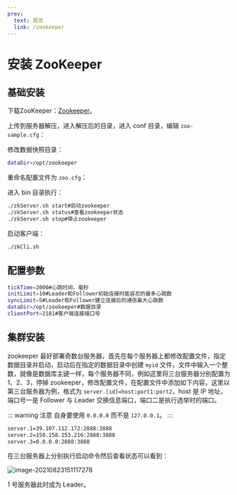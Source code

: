 ```yaml
---
prev:
  text: 首页
  link: /zookeeper
---
```


# 安装 ZooKeeper

## 基础安装

下载ZooKeeper：[Zookeeper](https://www.apache.org/dyn/closer.lua/zookeeper/zookeeper-3.6.3/apache-zookeeper-3.6.3-bin.tar.gz)。

上传到服务器解压，进入解压后的目录，进入 conf 目录，编辑 `zoo-sample.cfg`：

修改数据快照目录：

```sh
dataDir=/opt/zookeeper
```

重命名配置文件为 `zoo.cfg`：

进入 bin 目录执行：

```sh
./zkServer.sh start#启动zookeeper
./zkServer.sh status#查看zookeeper状态
./zkServer.sh stop#停止zookeeper
```

启动客户端：

```sh
./zkCli.sh
```

## 配置参数

```sh
tickTime=2000#心跳时间，毫秒
initLimit=10#Leader和Follower初始连接时能容忍的最多心跳数
syncLimit=5#Leader和Follower建立连接后的通信最大心跳数
dataDir=/opt/zookeeper#数据目录
clientPort=2181#客户端连接端口号
```

## 集群安装

zookeeper 最好部署奇数台服务器，首先在每个服务器上都修改配置文件，指定数据目录并启动，启动后在指定的数据目录中创建 `myid` 文件，文件中输入一个整数，就像是数据库主键一样，每个服务器不同，例如这里将三台服务器分别配置为 1、2、3，停掉 zookeeper，修改配置文件，在配置文件中添加如下内容，这里以第三台服务器为例，格式为 `server.[id]=host:port1:port2`，host 是 IP 地址，端口号一是 Follower 与 Leader 交换信息端口，端口二是执行选举时的端口。

::: warning 注意
自身要使用 `0.0.0.0` 而不是 `127.0.0.1`。
:::

```sh
server.1=39.107.112.172:2888:3888
server.2=150.158.153.216:2888:3888
server.3=0.0.0.0:2888:3888
```

在三台服务器上分别执行启动命令然后查看状态可以看到：

![image-20210823151117278](/ZooKeeper/image-20210823151117278.png)

1 号服务器此时成为 Leader。
